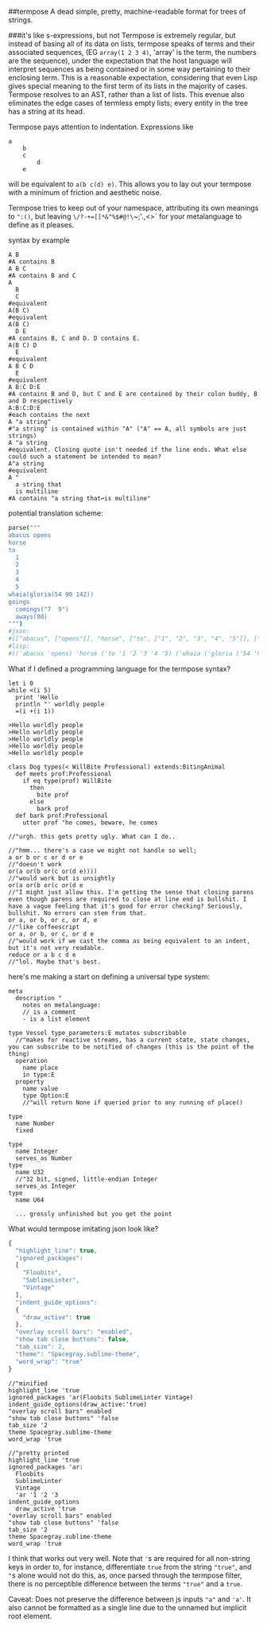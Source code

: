##termpose
A dead simple, pretty, machine-readable format for trees of strings.

###it's like s-expressions, but not
Termpose is extremely regular, but instead of basing all of its data on lists, termpose speaks of terms and their associated sequences, (EG `array(1 2 3 4)`, 'array' is the term, the numbers are the sequence), under the expectation that the host language will interpret sequences as being contained or in some way pertaining to their enclosing term. This is a reasonable expectation, considering that even Lisp gives special meaning to the first term of its lists in the majority of cases. Termpose resolves to an AST, rather than a list of lists. This evenue also eliminates the edge cases of termless empty lists; every entity in the tree has a string at its head.

Termpose pays attention to indentation. Expressions like
```
a
	b
	c
		d
	e
```
will be equivalent to `a(b c(d) e)`. This allows you to lay out your termpose with a minimum of friction and aesthetic noise.

Termpose tries to keep out of your namespace, attributing its own meanings to `":()`, but leaving `\/?-+=[]*&^%$#@!\`~;'.,<>` for your metalanguage to define as it pleases.

syntax by example
```
A B
#A contains B
A B C
#A contains B and C
A
  B
  C
#equivalent
A(B C)
#equivalent
A(B C)
  D E
#A contains B, C and D. D contains E.
A(B C) D
  E
#equivalent
A B C D
  E
#equivalent
A B:C D:E
#A contains B and D, but C and E are contained by their colon buddy, B and D respectively
A:B:C:D:E
#each contains the next
A "a string"
#"a string" is contained within "A" ("A" == A, all symbols are just strings)
A "a string
#equivalent. Closing quote isn't needed if the line ends. What else could such a statement be intended to mean?
A"a string
#equivalent
A "
  a string that
  is multiline
#A contains "a string that↩is multiline"
```
<!-- A B, C D, E F
#A(B C(D E(F))). Commas start a new term within the line. -->

potential translation scheme:
```coffeescript
parse("""
abacus opens
horse
to
  1
  2
  3
  4
  5
whaia(gloria(54 90 142))
goings
  comings("7  9")
  aways(90)
""")
#json:
#[["abacus", ["opens"]], "horse", ["to", ["1", "2", "3", "4", "5"]], ["whaia", ["gloria", ["54", "90", "142"]]], "goings", ["comings", ["7", "9"]], ["aways", ["90"]]]
#lisp:
#(('abacus 'opens) 'horse ('to '1 '2 '3 '4 '5) ('whaia ('gloria ('54 '90 '142))) 'goings ('comings ('7 '9)) ('aways '90))
```

What if I defined a programming language for the termpose syntax?
```
let i 0
while <(i 5)
  print 'Hello
  println "' worldly people
  =(i +(i 1))

>Hello worldly people
>Hello worldly people
>Hello worldly people
>Hello worldly people
>Hello worldly people

class Dog types(< WillBite Professional) extends:BitingAnimal
  def meets prof:Professional
    if eq type(prof) WillBite
      then
        bite prof
      else
        bark prof
  def bark prof:Professional
    utter prof "he comes, beware, he comes
    
//"urgh. this gets pretty ugly. What can I do..

//"hmm... there's a case we might not handle so well;
a or b or c or d or e
//"doesn't work
or(a or(b or(c or(d e))))
//"would work but is unsightly
or(a or(b or(c or(d e
//"I might just allow this. I'm getting the sense that closing parens even though parens are required to close at line end is bullshit. I have a vague feeling that it's good for error checking? Seriously, bullshit. No errors can stem from that.
or a, or b, or c, or d, e
//"like coffeescript
or a, or b, or c, or d e
//"would work if we cast the comma as being equivalent to an indent, but it's not very readable.
reduce or a b c d e
//"lol. Maybe that's best.
```

here's me making a start on defining a universal type system:
```termpose
meta
  description "
    notes on metalanguage:
    // is a comment
    - is a list element

type Vessel type_parameters:E mutates subscribable
  //"makes for reactive streams, has a current state, state changes, you can subscribe to be notified of changes (this is the point of the thing)
  operation
    name place
    in type:E
  property
    name value
    type Option:E
    //"will return None if queried prior to any running of place()
    
type
  name Number
  fixed
      
type
  name Integer
  serves_as Number
type
  name U32
  //"32 bit, signed, little-endian Integer
  serves_as Integer
type
  name U64
  
  ... grossly unfinished but you get the point
```

What would termpose imitating json look like?

```javascript
{
  "highlight_line": true,
  "ignored_packages":
  [
    "Floobits",
    "SublimeLinter",
    "Vintage"
  ],
  "indent_guide_options":
  {
    "draw_active": true
  },
  "overlay scroll bars": "enabled",
  "show tab close buttons": false,
  "tab_size": 2,
  "theme": "Spacegray.sublime-theme",
  "word_wrap": "true"
}

```
```termpose
//"minified
highlight_line 'true
ignored_packages 'ar(Floobits SublimeLinter Vintage)
indent_guide_options(draw_active:'true)
"overlay scroll bars" enabled
"show tab close buttons" 'false
tab_size '2
theme Spacegray.sublime-theme
word_wrap 'true

//"pretty printed
highlight_line 'true
ignored_packages 'ar:
  Floobits
  SublimeLinter
  Vintage
  'ar '1 '2 '3
indent_guide_options
  draw_active 'true
"overlay scroll bars" enabled
"show tab close buttons" 'false
tab_size '2
theme Spacegray.sublime-theme
word_wrap 'true
```
I think that works out very well. Note that `'`s are required for all non-string keys in order to, for instance, differentiate `true` from the string `"true"`, and `"`s alone would not do this, as, once parsed through the termpose filter, there is no perceptible difference between the terms `"true"` and a `true`.

Caveat: Does not preserve the difference between js inputs `"a"` and `'a'`. It also cannot be formatted as a single line due to the unnamed but implicit root element.
